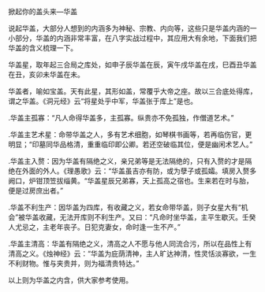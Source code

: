 掀起你的盖头来—华盖

说起华盖，大部分人想到的内涵多为神秘、宗教、内向等，这些只是华盖内涵的一小部分，华盖的内涵非常丰富，在八字实战过程中，其应用大有余地，下面我们把华盖的含义梳理一下。

华盖星，取年起三合局之库处，如申子辰华盖在辰，寅午戌华盖在戌，巳酉丑华盖在丑，亥卯未华盖在未。

华盖者，喻如宝盖。天有此星，其形如盖，常覆乎大帝之座。故以三合底处得库，谓之华盖。《洞元经》云“将星处乎中军，华盖张于库上”是也。

.华盖主孤寡：“凡人命得华盖多，主孤寡。纵贵亦不免孤独，作僧道艺术。”

.华盖主艺术星：命带华盖之人，多有艺术细胞，如琴棋书画等，若再临伤官，更明显；“印墓同华品格清，重重临印即公卿。若还空破临其位，便是幽闲术艺人。”

.华盖主入赘：因为华盖有隔绝之义，亲兄弟等是无法隔绝的，只有入赘的才是隔绝在外面的外人。《理愚歌》云：“华盖虽吉亦有防，或为孽子或孤孀。填房入赘多阙口，炉钳顶笠拔缁黄。“华盖星辰兄弟寡，天上孤高之宿也。生来若在时与胎，便是过房庶出者。”

.华盖不利生产：因华盖为四库，有收藏之义，若女命带华盖，则子女星大有“机会”被华盖收藏，无法开库则不利生产。又曰：“凡命时坐华盖，主平生歇灭。壬癸人尤忌之，主老年丧子。日犯克妻女，命时逢一生不产。”

.华盖主清高：华盖有隔绝之义，清高之人不愿与他人同流合污，所以在品性上有清高之义。《烛神经》云：“华盖为庇荫清神，主人旷达神清，性灵恬淡寡欲，一生不利财物。惟与夹贵并，则为福清贵特达。”

以上则为华盖之内含，供大家参考使用。


